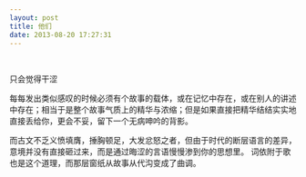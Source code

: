 ```yaml
---
layout: post
title: 他们
date: 2013-08-20 17:27:31
---
```


<br/>

只会觉得干涩

每每发出类似感叹的时候必须有个故事的载体，或在记忆中存在，或在别人的讲述中存在；相当于是整个故事气质上的精华与浓缩；但是如果直接把精华结结实实地直接丢给你，更会不妥，留下一个无病呻吟的背影。

而古文不乏义愤填膺，捶胸顿足，大发忿怒之者，但由于时代的断层语言的差异，意境并没有直接砸过来，而是通过晦涩的言语慢慢渗到你的思想里。
词依附于歌也是这个道理，而那层窗纸从故事从代沟变成了曲调。